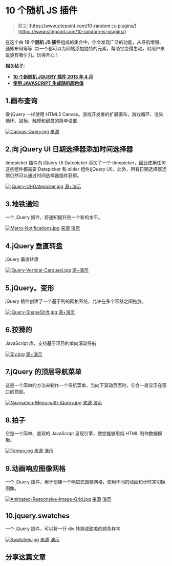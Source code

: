 # 10 个随机 JS 插件

> 原文:[https://www.sitepoint.com/10-random-js-plugins/](https://www.sitepoint.com/10-random-js-plugins/)

在这个由 **10 个随机 JS 插件**组成的集合中，你会发现广泛的功能，从导航增强、通知布局等等..每一个都可以为网站添加独特的元素，帮助它变得生动，对用户来说更有吸引力。玩得开心！

**相关帖子:**

*   [**10 个新随机 JQUERY 插件 2013 年 4 月**](http://www.jquery4u.com/plugins/10-random-jquery-plugins-april-2013/)
*   [**使用 JAVASCRIPT 生成随机颜色值**](http://www.jquery4u.com/snippets/generating-random-color-values/)

## 1.画布查询

像 jQuery 一样使用 HTML5 Canvas。游戏开发者的扩展画布，游戏循环、渲染循环、鼠标、触摸和键盘的简单设置

[![Canvas-Query.jpg](../Images/81d1dd0679243372fd7bfa7a79872928.png)](http://canvasquery.com/) 
[来源](http://canvasquery.com/)

## 2.向 jQuery UI 日期选择器添加时间选择器

timepicker 插件向 jQuery UI Datepicker 添加了一个 timepicker，因此使用任何这些组件都需要 Datepicker 和 slider 组件(jQuery UI)。此外，所有日期选择器选项仍然可以通过时间选择器插件获得。

[![jQuery-UI-Datepicker.jpg](../Images/04061c6b8ec7815ea8cb532035f6f239.png)](http://trentrichardson.com/examples/timepicker/) 
[源+演示](http://trentrichardson.com/examples/timepicker/)

## 3.地铁通知

一个 jQuery 插件，将通知提升到一个新的水平。

[![Metro-Notifications.jpg](../Images/4e2f6fd8d915ef5fd0e7563bdb0a6104.png)](http://codecanyon.net/item/metro-notifications/3903495?ref=sdeering) 
[来源](http://codecanyon.net/item/metro-notifications/3903495?ref=sdeering) [演示](http://codecanyon.net/item/metro-notifications/full_screen_preview/3903495?ref=sdeering)

## 4.jQuery 垂直转盘

jQuery 垂直转盘

[![jQuery-Vertical-Carousel.jpg](../Images/fe9442b2cb1cbd3de919eaac6c70fbf0.png)](http://codepen.io/gidmakus/pen/AhFgb) 
[源+演示](http://codepen.io/gidmakus/pen/AhFgb)

## 5.jQuery。变形

jQuery 插件创建了一个基于列的网格系统，允许在多个容器之间拖放。

[![jQuery-ShapeShift.jpg](../Images/56bc2f9cedc01b90b5addbf79637f681.png)](http://mcpants.github.io/jquery.shapeshift/) 
[源+演示](http://mcpants.github.io/jquery.shapeshift/)

## 6.狡猾的

JavaScript 库，支持基于项目的单向滚动导航

[![Sly.jpg](../Images/0bb916bd3ba48aff1034338a97338ada.png)](http://darsa.in/sly/) 
[源+演示](http://darsa.in/sly/)

## 7.jQuery 的顶层导航菜单

这是一个简单的方法来制作一个导航菜单，当向下滚动页面时，它会一直显示在窗口的顶部。

[![Navigation-Menu-with-jQuery.jpg](../Images/5effdf676d40193f827da3d8ac0c80a3.png)](http://www.backslash.gr/content/blog/webdevelopment/6-navigation-menu-that-stays-on-top-with-jquery) 
[来源](http://www.backslash.gr/content/blog/webdevelopment/6-navigation-menu-that-stays-on-top-with-jquery) [演示](http://www.backslash.gr/demos/jquery-sticky-navigation/)

## 8.拍子

它是一个简单、直观的 JavaScript 呈现引擎，使您能够用纯 HTML 制作数据模板。

[![Tempo.jpg](../Images/ab9be06fb72599eda12e75b90af3c6d7.png)](http://tempojs.com/) 
[来源](http://tempojs.com/) [演示](http://tempojs.com/examples/twitter/)

## 9.动画响应图像网格

一个 jQuery 插件，用于创建一个响应式图像网格，使用不同的动画和计时来切换图像。

[![Animated-Responsive-Image-Grid.jpg](../Images/88d266a8908c946366bb1ab975a79c13.png)](http://tympanus.net/codrops/2012/08/02/animated-responsive-image-grid/) 
[来源](http://tympanus.net/codrops/2012/08/02/animated-responsive-image-grid/) [演示](http://tympanus.net/Development/AnimatedResponsiveImageGrid/)

## 10.jquery.swatches

一个 jQuery 插件，可以将一行 div 转换成甜美的颜色样本

[![Swatches.jpg](../Images/90abe44c0e3665800c23ee166355edca.png)](https://github.com/maxmackie/jquery.swatches#readme) 
[来源](https://github.com/maxmackie/jquery.swatches#readme) [演示](http://maxmackie.com/jquery.swatches/)

## 分享这篇文章